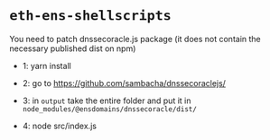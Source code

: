 # `eth-ens-shellscripts`

You need to patch dnssecoracle.js package (it does not contain the necessary published dist on npm)


- 1: yarn install

- 2: go to  https://github.com/sambacha/dnssecoraclejs/

- 3: in `output` take the entire folder and put it in `node_modules/@ensdomains/dnssecoracle/dist/`

- 4: node src/index.js


